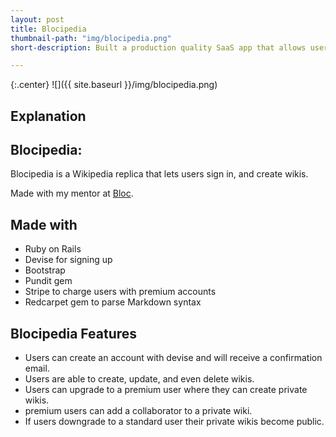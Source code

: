 ```yaml
---
layout: post
title: Blocipedia
thumbnail-path: "img/blocipedia.png"
short-description: Built a production quality SaaS app that allows users to create their own wikis.

---
```


{:.center}
![]({{ site.baseurl }}/img/blocipedia.png)

## Explanation

## Blocipedia:
  Blocipedia is a Wikipedia replica that lets users sign in, and create wikis.

Made with my mentor at [Bloc](http://bloc.io).

## Made with
* Ruby on Rails
* Devise for signing up
* Bootstrap
* Pundit gem
* Stripe to charge users with premium accounts
* Redcarpet gem to parse Markdown syntax

## Blocipedia Features
* Users can create an account with devise and will receive a confirmation email.
* Users are able to create, update, and even delete wikis.
* Users can upgrade to a premium user where they can create private wikis.
* premium users can add a collaborator to a private wiki.
* If users downgrade to a standard user their private wikis become public.
